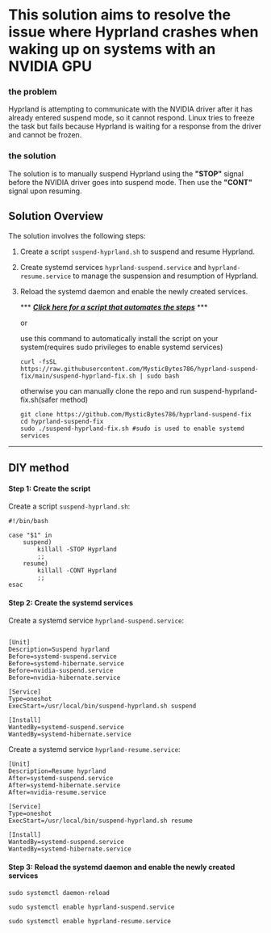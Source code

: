 # This solution aims to resolve the issue where Hyprland crashes when waking up on systems with an NVIDIA GPU

### the problem

Hyprland is attempting to communicate with the NVIDIA driver after it has already entered suspend mode, so it cannot respond. Linux tries to freeze the task but fails because Hyprland is waiting for a response from the driver and cannot be frozen.

### the solution

The solution is to manually suspend Hyprland using the **"STOP"** signal before the NVIDIA driver goes into suspend mode. Then use the **"CONT"** signal upon resuming.

## Solution Overview

The solution involves the following steps:

1. Create a script `suspend-hyprland.sh` to suspend and resume Hyprland.

2. Create systemd services `hyprland-suspend.service` and `hyprland-resume.service` to manage the suspension and resumption of Hyprland.

3. Reload the systemd daemon and enable the newly created services.
 
   *** ***[Click here for a script that automates the steps](suspend-hyprland-fix.sh)*** ***


   or


   use this command to automatically install the script on your system(requires sudo privileges to enable systemd services)
   
   ```
   curl -fsSL https://raw.githubusercontent.com/MysticBytes786/hyprland-suspend-fix/main/suspend-hyprland-fix.sh | sudo bash 
   ```

   otherwise you can manually clone the repo and run suspend-hyprland-fix.sh(safer method)

   ```
   git clone https://github.com/MysticBytes786/hyprland-suspend-fix
   cd hyprland-suspend-fix
   sudo ./suspend-hyprland-fix.sh #sudo is used to enable systemd services
   ```
---
## DIY method

#### Step 1: Create the script

Create a script `suspend-hyprland.sh`:

```
#!/bin/bash

case "$1" in
    suspend)
        killall -STOP Hyprland
        ;;
    resume)
        killall -CONT Hyprland
        ;;
esac

```
#### Step 2: Create the systemd services

Create a systemd service `hyprland-suspend.service`:

```

[Unit]
Description=Suspend hyprland
Before=systemd-suspend.service
Before=systemd-hibernate.service
Before=nvidia-suspend.service
Before=nvidia-hibernate.service

[Service]
Type=oneshot
ExecStart=/usr/local/bin/suspend-hyprland.sh suspend

[Install]
WantedBy=systemd-suspend.service
WantedBy=systemd-hibernate.service

```

Create a systemd service `hyprland-resume.service`:

```
[Unit]
Description=Resume hyprland
After=systemd-suspend.service
After=systemd-hibernate.service
After=nvidia-resume.service

[Service]
Type=oneshot
ExecStart=/usr/local/bin/suspend-hyprland.sh resume

[Install]
WantedBy=systemd-suspend.service
WantedBy=systemd-hibernate.service

```

#### Step 3: Reload the systemd daemon and enable the newly created services

`sudo systemctl daemon-reload`

`sudo systemctl enable hyprland-suspend.service`

`sudo systemctl enable hyprland-resume.service`


